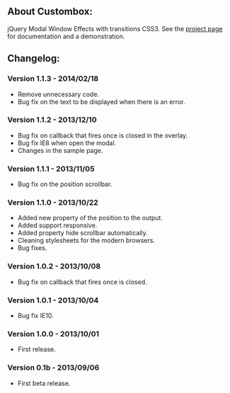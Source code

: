 ## About Custombox:
jQuery Modal Window Effects with transitions CSS3. See the [project page](http://dixso.github.io/custombox/) for documentation and a demonstration.

## Changelog:

### Version 1.1.3 - 2014/02/18
* Remove unnecessary code.
* Bug fix on the text to be displayed when there is an error.

### Version 1.1.2 - 2013/12/10
* Bug fix on callback that fires once is closed in the overlay.
* Bug fix IE8 when open the modal.
* Changes in the sample page.

### Version 1.1.1 - 2013/11/05
* Bug fix on the position scrollbar.

### Version 1.1.0 - 2013/10/22
* Added new property of the position to the output.
* Added support responsive.
* Added property hide scrollbar automatically.
* Cleaning stylesheets for the modern browsers.
* Bug fixes.

### Version 1.0.2 - 2013/10/08
* Bug fix on callback that fires once is closed.

### Version 1.0.1 - 2013/10/04
* Bug fix IE10.

### Version 1.0.0 - 2013/10/01
* First release.

### Version 0.1b - 2013/09/06
* First beta release.